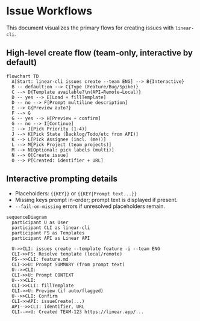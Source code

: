 # Issue Workflows

This document visualizes the primary flows for creating issues with `linear-cli`.

## High-level create flow (team-only, interactive by default)
```mermaid
flowchart TD
  A[Start: linear-cli issues create --team ENG] --> B{Interactive}
  B -- default:on --> C{Type (Feature/Bug/Spike)}
  C --> D{Template available?\n(API→Remote→Local)}
  D -- yes --> E[Load + fillTemplate]
  D -- no --> F[Prompt multiline description]
  E --> G{Preview auto?}
  F --> G
  G -- yes --> H[Preview + confirm]
  G -- no --> I[Continue]
  I --> J[Pick Priority (1-4)]
  J --> K[Pick State (Backlog/Todo/etc from API)]
  K --> L[Pick Assignee (incl. (me))]
  L --> M[Pick Project (team projects)]
  M --> N[Optional: pick labels (multi)]
  N --> O[Create issue]
  O --> P[Created: identifier + URL]
```

## Interactive prompting details
- Placeholders: `{{KEY}}` or `{{KEY|Prompt text...}}`
- Missing keys prompt in-order; prompt text is displayed if present.
- `--fail-on-missing` errors if unresolved placeholders remain.

```mermaid
sequenceDiagram
  participant U as User
  participant CLI as linear-cli
  participant FS as Templates
  participant API as Linear API

  U->>CLI: issues create --template feature -i --team ENG
  CLI->>FS: Resolve template (local/remote)
  FS-->>CLI: feature.md
  CLI->>U: Prompt SUMMARY (from prompt text)
  U-->>CLI: 
  CLI->>U: Prompt CONTEXT
  U-->>CLI:
  CLI->>CLI: fillTemplate
  CLI->>U: Preview (if auto/flagged)
  U-->>CLI: Confirm
  CLI->>API: issueCreate(...)
  API-->>CLI: identifier, URL
  CLI-->>U: Created TEAM-123 https://linear.app/... 
```
